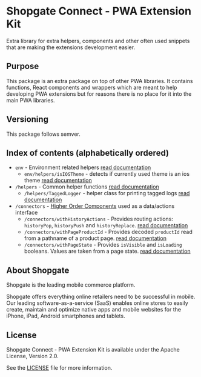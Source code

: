 # Shopgate Connect - PWA Extension Kit

Extra library for extra helpers, components and other often used snippets that are making the extensions development easier.

## Purpose
This package is an extra package on top of other PWA libraries.
It contains functions, React components and wrappers which are meant to help developing PWA extensions but for reasons there is no place for it into the main PWA libraries.

## Versioning
This package follows semver. 

## Index of contents (alphabetically ordered)
- `env` - Environment related helpers [read documentation](https://github.com/shopgate/pwa-extension-kit/blob/master/src/env/README.md)
  - `env/helpers/isIOSTheme` - detects if currently used theme is an ios theme [read documentation](https://github.com/shopgate/pwa-extension-kit/blob/master/src/env/README.md#isIOSTheme)
- `/helpers` - Common helper functions [read documentation](https://github.com/shopgate/pwa-extension-kit/blob/master/src/helpers/README.md)
  - `/helpers/TaggedLogger` - helper class for printing tagged logs [read documentation](https://github.com/shopgate/pwa-extension-kit/blob/master/src/helpers/README.md#TaggedLogger)
- `/connectors` - [Higher Order Components](https://reactjs.org/docs/higher-order-components.html) used as a data/actions interface
  - `/connectors/withHistoryActions` - Provides routing actions: `historyPop`, `historyPush` and `historyReplace`. [read documentation](https://github.com/shopgate/pwa-extension-kit/blob/master/src/connectors/README.md#withHistoryActions)
  - `/connectors/withPageProductId` - Provides decoded `productId` read from a pathname of a product page. [read documentation](https://github.com/shopgate/pwa-extension-kit/blob/master/src/connectors/README.md#withPageProductId)
  - `/connectors/withPageState` - Provides `isVisible` and `isLoading` booleans. Values are taken from a page state. [read documentation](https://github.com/shopgate/pwa-extension-kit/blob/master/src/connectors/README.md#withPageState)


## About Shopgate

Shopgate is the leading mobile commerce platform.

Shopgate offers everything online retailers need to be successful in mobile. Our leading
software-as-a-service (SaaS) enables online stores to easily create, maintain and optimize native
apps and mobile websites for the iPhone, iPad, Android smartphones and tablets.

## License

Shopgate Connect - PWA Extension Kit is available under the Apache License, Version 2.0.

See the [LICENSE](./LICENSE) file for more information.
